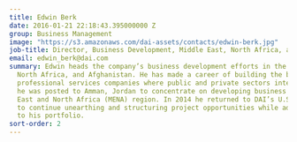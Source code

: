 ```yaml
---
title: Edwin Berk
date: 2016-01-21 22:18:43.395000000 Z
group: Business Management
image: "https://s3.amazonaws.com/dai-assets/contacts/edwin-berk.jpg"
job-title: Director, Business Development, Middle East, North Africa, and Afghanistan
email: edwin_berk@dai.com
summary: Edwin heads the company’s business development efforts in the Middle East,
  North Africa, and Afghanistan. He has made a career of building the businesses of
  professional services companies where public and private sectors intersect. In 2012,
  he was posted to Amman, Jordan to concentrate on developing business in the Middle
  East and North Africa (MENA) region. In 2014 he returned to DAI’s U.S. headquarters
  to continue unearthing and structuring project opportunities while adding Afghanistan
  to his portfolio.
sort-order: 2
---
```


